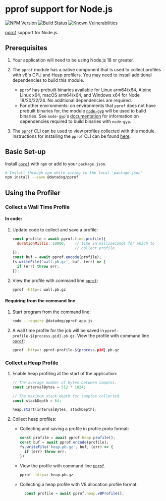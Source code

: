 # pprof support for Node.js

[![NPM Version][npm-image]][npm-url]
[![Build Status][build-image]][build-url]
[![Known Vulnerabilities][snyk-image]][snyk-url]

[pprof][pprof-url] support for Node.js.

## Prerequisites
1. Your application will need to be using Node.js 18 or greater.

2. The `pprof` module has a native component that is used to collect profiles
with v8's CPU and Heap profilers. You may need to install additional
dependencies to build this module.
    * `pprof` has prebuilt binaries available for Linux arm64/x64,
    Alpine Linux x64, macOS arm64/x64, and Windows x64 for Node 18/20/22/24.
    No additional dependencies are required.
    * For other environments: on environments that `pprof` does not have
    prebuilt binaries for, the module
    [`node-gyp`](https://www.npmjs.com/package/node-gyp) will be used to
    build binaries. See `node-gyp`'s
    [documentation](https://github.com/nodejs/node-gyp#installation)
    for information on dependencies required to build binaries with `node-gyp`.

3. The [`pprof`][pprof-url] CLI can be used to view profiles collected with
this module. Instructions for installing the `pprof` CLI can be found
[here][pprof-install-url].

## Basic Set-up

Install [`pprof`][npm-url] with `npm` or add to your `package.json`.
  ```sh
  # Install through npm while saving to the local 'package.json'
  npm install --save @datadog/pprof
  ```

## Using the Profiler

### Collect a Wall Time Profile

#### In code:
1. Update code to collect and save a profile:
    ```javascript
    const profile = await pprof.time.profile({
      durationMillis: 10000,    // time in milliseconds for which to
                                // collect profile.
    });
    const buf = await pprof.encode(profile);
    fs.writeFile('wall.pb.gz', buf, (err) => {
      if (err) throw err;
    });
    ```

2. View the profile with command line [`pprof`][pprof-url]:
    ```sh
    pprof -http=: wall.pb.gz
    ```

#### Requiring from the command line

1. Start program from the command line:
    ```sh
    node --require @datadog/pprof app.js
    ```

2. A wall time profile for the job will be saved in
`pprof-profile-${process.pid}.pb.gz`. View the profile with command line
[`pprof`][pprof-url]:
    ```sh
    pprof -http=: pprof-profile-${process.pid}.pb.gz
    ```

### Collect a Heap Profile
1. Enable heap profiling at the start of the application:
    ```javascript
    // The average number of bytes between samples.
    const intervalBytes = 512 * 1024;

    // The maximum stack depth for samples collected.
    const stackDepth = 64;

    heap.start(intervalBytes, stackDepth);
    ```
2. Collect heap profiles:

    * Collecting and saving a profile in profile.proto format:
        ```javascript
        const profile = await pprof.heap.profile();
        const buf = await pprof.encode(profile);
        fs.writeFile('heap.pb.gz', buf, (err) => {
          if (err) throw err;
        })
        ```

    * View the profile with command line [`pprof`][pprof-url].
        ```sh
        pprof -http=: heap.pb.gz
        ```

    * Collecting a heap profile with  V8 allocation profile format:
        ```javascript
          const profile = await pprof.heap.v8Profile();
        ```

[build-image]: https://github.com/Datadog/pprof-nodejs/actions/workflows/build.yml/badge.svg?branch=main
[build-url]: https://github.com/Datadog/pprof-nodejs/actions/workflows/build.yml
[npm-image]: https://badge.fury.io/js/@datadog%2Fpprof.svg
[npm-url]: https://npmjs.org/package/@datadog/pprof
[pprof-url]: https://github.com/google/pprof
[pprof-install-url]: https://github.com/google/pprof#building-pprof
[snyk-image]: https://snyk.io/test/github/Datadog/pprof-nodejs/badge.svg
[snyk-url]: https://snyk.io/test/github/Datadog/pprof-nodejs
